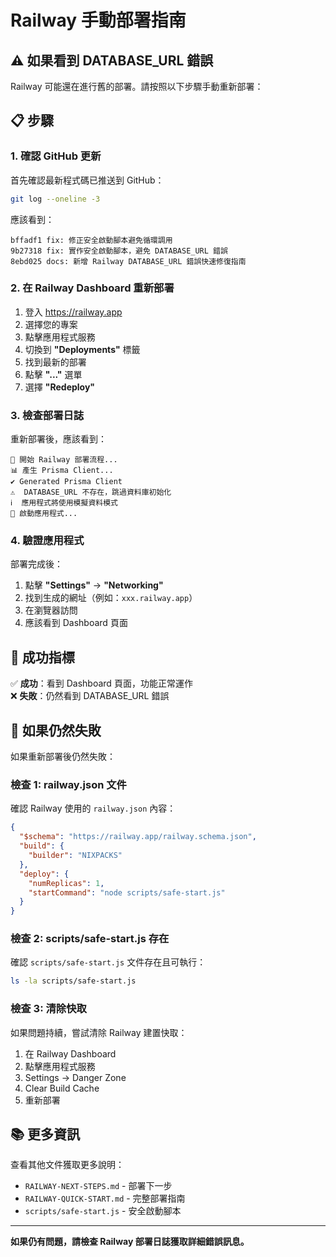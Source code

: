 # Railway 手動部署指南

## ⚠️ 如果看到 DATABASE_URL 錯誤

Railway 可能還在進行舊的部署。請按照以下步驟手動重新部署：

## 📋 步驟

### 1. 確認 GitHub 更新

首先確認最新程式碼已推送到 GitHub：

```bash
git log --oneline -3
```

應該看到：
```
bffadf1 fix: 修正安全啟動腳本避免循環調用
9b27318 fix: 實作安全啟動腳本，避免 DATABASE_URL 錯誤
8ebd025 docs: 新增 Railway DATABASE_URL 錯誤快速修復指南
```

### 2. 在 Railway Dashboard 重新部署

1. 登入 https://railway.app
2. 選擇您的專案
3. 點擊應用程式服務
4. 切換到 **"Deployments"** 標籤
5. 找到最新的部署
6. 點擊 **"..."** 選單
7. 選擇 **"Redeploy"**

### 3. 檢查部署日誌

重新部署後，應該看到：

```
🚀 開始 Railway 部署流程...
📊 產生 Prisma Client...
✔ Generated Prisma Client
⚠️  DATABASE_URL 不存在，跳過資料庫初始化
ℹ️  應用程式將使用模擬資料模式
🚀 啟動應用程式...
```

### 4. 驗證應用程式

部署完成後：

1. 點擊 **"Settings"** → **"Networking"**
2. 找到生成的網址（例如：`xxx.railway.app`）
3. 在瀏覽器訪問
4. 應該看到 Dashboard 頁面

## 🎯 成功指標

✅ **成功**：看到 Dashboard 頁面，功能正常運作  
❌ **失敗**：仍然看到 DATABASE_URL 錯誤

## 🔄 如果仍然失敗

如果重新部署後仍然失敗：

### 檢查 1: railway.json 文件

確認 Railway 使用的 `railway.json` 內容：

```json
{
  "$schema": "https://railway.app/railway.schema.json",
  "build": {
    "builder": "NIXPACKS"
  },
  "deploy": {
    "numReplicas": 1,
    "startCommand": "node scripts/safe-start.js"
  }
}
```

### 檢查 2: scripts/safe-start.js 存在

確認 `scripts/safe-start.js` 文件存在且可執行：

```bash
ls -la scripts/safe-start.js
```

### 檢查 3: 清除快取

如果問題持續，嘗試清除 Railway 建置快取：

1. 在 Railway Dashboard
2. 點擊應用程式服務
3. Settings → Danger Zone
4. Clear Build Cache
5. 重新部署

## 📚 更多資訊

查看其他文件獲取更多說明：

- `RAILWAY-NEXT-STEPS.md` - 部署下一步
- `RAILWAY-QUICK-START.md` - 完整部署指南
- `scripts/safe-start.js` - 安全啟動腳本

---

**如果仍有問題，請檢查 Railway 部署日誌獲取詳細錯誤訊息。**
